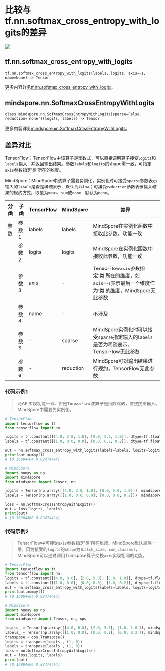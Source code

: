 # 比较与tf.nn.softmax_cross_entropy_with_logits的差异

<a href="https://gitee.com/mindspore/docs/blob/r2.1/docs/mindspore/source_zh_cn/note/api_mapping/tensorflow_diff/SoftmaxCrossEntropyWithLogits.md" target="_blank"><img src="https://mindspore-website.obs.cn-north-4.myhuaweicloud.com/website-images/r2.1/resource/_static/logo_source.png"></a>

## tf.nn.softmax_cross_entropy_with_logits

```text
tf.nn.softmax_cross_entropy_with_logits(labels, logits, axis=-1, name=None) -> Tensor
```

更多内容详见[tf.nn.softmax_cross_entropy_with_logits](https://tensorflow.google.cn/versions/r2.6/api_docs/python/tf/nn/softmax_cross_entropy_with_logits)。

## mindspore.nn.SoftmaxCrossEntropyWithLogits

```text
class mindspore.nn.SoftmaxCrossEntropyWithLogits(sparse=False, reduction='none')(logits, labels) -> Tensor
```

更多内容详见[mindspore.nn.SoftmaxCrossEntropyWithLogits](https://www.mindspore.cn/docs/zh-CN/r2.1/api_python/nn/mindspore.nn.SoftmaxCrossEntropyWithLogits.html)。

## 差异对比

TensorFlow：TensorFlow中该算子是函数式，可以直接调用算子接受`logits`和`labels`输入，并返回输出结果。参数`labels`和`logits`的shape需一致，可指定`axis`参数指定‘类’所在的维度。

MindSpore：MindSpore中该算子需要实例化，实例化时可接受`sparse`参数表示输入的`labels`是否是稀疏表示，默认为`False`；可接受`reduction`参数表示输入结果的规约方式，取值为`mean`、`sum`或`none`，默认为`none`。

| 分类 | 子类  | TensorFlow | MindSpore | 差异                                                         |
| ---- | ----- | ---------- | --------- | ------------------------------------------------------------ |
|  参数    | 参数1 | labels     | labels    | MindSpore在实例化函数中接收此参数，功能一致              |
|      | 参数2 | logits     | logits    | MindSpore在实例化函数中接收此参数，功能一致              |
|      | 参数3 | axis       | -         | TensorFlow`axis`参数指定‘类’所在的维度，如`axis=-1`表示最后一个维度作为‘类’的维度，MindSpore无此参数|
|      | 参数4 | name       | -         | 不涉及                                     |
|      | 参数5 | -          | sparse    | MindSpore实例化时可以接受`sparse`指定输入的`labels`是否为稀疏表示，TensorFlow无此参数 |
|      | 参数6 | -          | reduction | MindSpore可对输出结果进行规约，TensorFlow无此参数                              |

### 代码示例1

> 两API实现功能一致，但是TensorFlow该算子是函数式的，直接接受输入。MindSpore中需要先实例化。

```python
# TensorFlow
import tensorflow as tf
from tensorflow import nn

logits = tf.constant([[4.0, 2.0, 1.0], [0.0, 5.0, 1.0]], dtype=tf.float32)
labels = tf.constant([[1.0, 0.0, 0.0], [0.0, 0.8, 0.2]], dtype=tf.float32)

out = nn.softmax_cross_entropy_with_logits(labels=labels, logits=logits)
print(out.numpy())
# [0.16984604 0.82474494]

# MindSpore
import numpy as np
import mindspore
from mindspore import Tensor, nn

logits = Tensor(np.array([[4.0, 2.0, 1.0], [0.0, 5.0, 1.0]]), mindspore.float32)
labels = Tensor(np.array([[1.0, 0.0, 0.0], [0.0, 0.8, 0.2]]), mindspore.float32)

loss = nn.SoftmaxCrossEntropyWithLogits()
out = loss(logits, labels)
print(out)
# [0.16984606 0.82474494]
```

### 代码示例2

> TensorFlow中可接受`axis`参数指定'类'所在维度。MindSpore默认最后一维，因为接受的`logits`的`shape`为`[batch_size, num_classes]`，MindSpore可以通过调用Transpose算子交换`axis`实现相同的功能。

```python
# TensorFlow
import tensorflow as tf
from tensorflow import nn
logits = tf.constant([[4.0, 0.0], [2.0, 5.0], [1.0, 1.0]], dtype=tf.float32)
labels = tf.constant([[1.0, 0.0], [0.0, 0.8], [0.0, 0.2]], dtype=tf.float32)
out = nn.softmax_cross_entropy_with_logits(labels=labels, logits=logits, axis=0)
print(out.numpy())
# [0.16984604 0.82474494]

# MindSpore
import numpy as np
import mindspore
from mindspore import Tensor, nn, ops

logits_ = Tensor(np.array([[4.0, 0.0], [2.0, 5.0], [1.0, 1.0]]), mindspore.float32)
labels_ = Tensor(np.array([[1.0, 0.0], [0.0, 0.8], [0.0, 0.2]]), mindspore.float32)
transpose = ops.Transpose()
logits = transpose(logits_, (1, 0))
labels = transpose(labels_, (1, 0))
loss = nn.SoftmaxCrossEntropyWithLogits()
out = loss(logits, labels)
print(out)
# [0.16984606 0.82474494]
```
